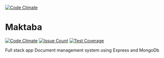 [![Code Climate](https://codeclimate.com/github/Andela-thomas/Maktaba/badges/gpa.svg)](https://codeclimate.com/github/Andela-thomas/Maktaba)

# Maktaba
[![Code Climate](https://codeclimate.com/github/Andela-thomas/Maktaba/badges/gpa.svg)](https://codeclimate.com/github/Andela-thomas/Maktaba)
[![Issue Count](https://codeclimate.com/github/Andela-thomas/Maktaba/badges/issue_count.svg)](https://codeclimate.com/github/Andela-thomas/Maktaba)
[![Test Coverage](https://codeclimate.com/github/Andela-thomas/Maktaba/badges/coverage.svg)](https://codeclimate.com/github/Andela-thomas/Maktaba/coverage)

Full  stack app
Document management system using Express and MongoDb

